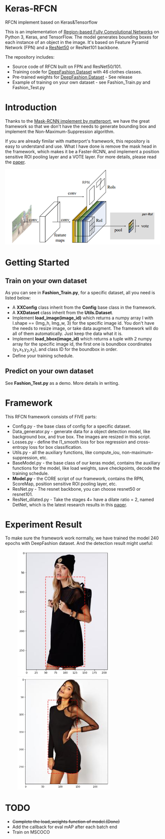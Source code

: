 # Keras-RFCN
RFCN implement based on Keras&amp;Tensorflow

This is an implementation of [Region-based Fully Convolutional Networks](https://arxiv.org/pdf/1605.06409v2.pdf) on Python 3, Keras, and TensorFlow. The model generates bounding boxes for each instance of an object in the image. It's based on Feature Pyramid Network (FPN) and a [ResNet50](https://arxiv.org/abs/1512.03385) or ResNet101 backbone.

The repository includes:

* Source code of RFCN built on FPN and ResNet50/101.
* Training code for [DeepFashion Dataset](http://mmlab.ie.cuhk.edu.hk/projects/DeepFashion.html) with 46 clothes classes.
* Pre-trained weights for [DeepFashion Dataset](http://mmlab.ie.cuhk.edu.hk/projects/DeepFashion.html) - See release
* Example of training on your own dataset&nbsp;-&nbsp;see Fashion_Train.py and Fashion_Test.py


# Introduction

Thanks to the [Mask-RCNN implement by matterport](https://github.com/matterport/Mask_RCNN), we have the great framework so that we don't have the needs to generate bounding box and implement the Non-Maximum-Suppression algorithm.

If you are already fimilar with matterport's framework, this repository is easy to understand and use. What I have done is remove the mask head in the framework, which makes it be a Faster-RCNN, and implement a position sensitive ROI pooling layer and a VOTE layer. For more details, please read the [paper](https://arxiv.org/pdf/1605.06409v2.pdf).

![position sensitive ROI](ReadmeImages/1.png)

# Getting Started

## Train on your own dataset

As you can see in **Fashion_Train.py**, for a specific dataset, all you need is listed below:

* A **XXConfig** class inherit from the **Config** base class in the framework.
* A **XXDataset** class inherit from the **Utils.Dataset**.
* Implement **load_image(image_id)** which returns a numpy array I with I.shape == (Img_h, Img_w, 3) for the specific image id. You don't have the needs to resize image, or take data augment. The framework will do all of them automatically. Just keep the data what it is.
* Implement **load_bbox(image_id)** which returns a tuple with 2 numpy array for the specific image id, the first one is boundbox coordinates (y<sub>1</sub>,x<sub>1</sub>,y<sub>2</sub>,x<sub>2</sub>), and class ID for the boundbox in order.
* Define your training schedule.

## Predict on your own dataset

See **Fashion_Test.py** as a demo.
More details in writing.

# Framework

This RFCN framework consists of FIVE parts:

* Config.py - the base class of config for a specific dataset.
* Data_generator.py - generate data for a object detection model, like background box, and true box. The images are resized in this script.
* Losses.py - define the l1_smooth loss for box regression and cross-entropy loss for box classification.
* Utils.py - all the auxiliary functions, like compute_iou, non-maximum-suppression, etc.
* BaseModel.py - the base class of our keras model, contains the auxiliary functions for the model, like load weights, save checkpoints, decode the training schedule.
* **Model.py** - the CORE script of our framework, contains the RPN, ScoreMap, position sensitive ROI pooling layer, etc.
* ResNet.py - The resnet backbone, you can choose resnet50 or resnet101.
* ResNet_dilated.py - Take the stages 4+ have a dilate ratio = 2, named DetNet, which is the latest research results in this [paper](https://arxiv.org/abs/1804.06215).

# Experiment Result

To make sure the framework work normally, we have trained the model 240 epochs with DeepFashion dataset. And the detection result might useful:

<figure class="half">
	<img src="ReadmeImages/result_1.jpg" width="300">
	<img src="ReadmeImages/result_2.jpg" width="300">
</figure>

# TODO

* ~~Complete the load_weights function of model.(Done)~~
* Add the callback for eval mAP after each batch end
* Train on MSCOCO